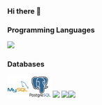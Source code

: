 ### Hi there 👋

### Programming Languages

<img height=50 src="https://cdn.jsdelivr.net/gh/devicons/devicon/icons/python/python-original.svg"/>

### Databases

<img height=50 src="https://github.com/devicons/devicon/blob/v2.15.1/icons/mysql/mysql-original-wordmark.svg"/><img height=50 src="https://github.com/devicons/devicon/blob/v2.15.1/icons/postgresql/postgresql-original-wordmark.svg"/>
<img height=50 src="https://github.com/nyawanga/petty_backups/blob/master/icons/database/athena.svg"/>
<img height=50 src="https://github.com/nyawanga/petty_backups/blob/master/icons/database/redshift.svg"/><img height=50 src="https://github.com/nyawanga/petty_backups/blob/master/icons/database/bigquery.svg"/>
<!-- <img height=50 src="https://github.com/devicons/devicon/blob/v2.15.1/icons/mysql/mysql-original-wordmark.svg"/>

### Deployment

<img height=50 src="https://github.com/devicons/devicon/blob/v2.15.1/icons/docker/docker-original-wordmark.svg"/><img height=50 src="https://github.com/devicons/devicon/blob/v2.15.1/icons/terraform/terraform-original-wordmark.svg"/>

### Github Stats

<img src="https://github-readme-stats.vercel.app/api/top-langs?username=nyawanga&layout=compact"/><img src="https://github-readme-stats.vercel.app/api?username=nyawanga&show_icons=true"/>
<!--
**nyawanga/nyawanga** is a ✨ _special_ ✨ repository because its `README.md` (this file) appears on your GitHub profile.

Here are some ideas to get you started:

- 🔭 I’m currently working on ...
- 🌱 I’m currently learning ...
- 👯 I’m looking to collaborate on ...
- 🤔 I’m looking for help with ...
- 💬 Ask me about ...
- 📫 How to reach me: ...
- 😄 Pronouns: ...
- ⚡ Fun fact: ...
-->
